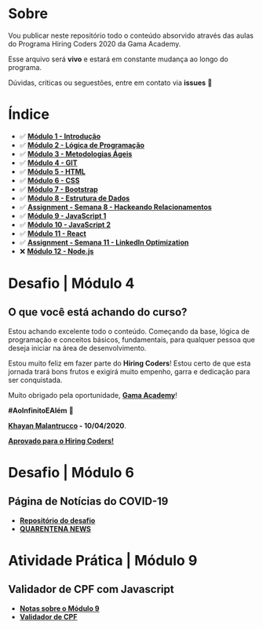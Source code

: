 # Sobre

Vou publicar neste repositório todo o conteúdo absorvido através das aulas do Programa Hiring Coders 2020 da Gama Academy.

Esse arquivo será **vivo** e estará em constante mudança ao longo do programa.

Dúvidas, críticas ou seguestões, entre em contato via **issues** 💬

# Índice

- ✅ **[Módulo 1 - Introdução](https://github.com/khayan/gamaacademy-hiringcoders/tree/master/modulo-01-introducao)**
- ✅ **[Módulo 2 - Lógica de Programação](https://github.com/khayan/gamaacademy-hiringcoders/tree/master/modulo-02-logica-de-programacao)**
- ✅ **[Módulo 3 - Metodologias Ágeis](https://github.com/khayan/gamaacademy-hiringcoders/tree/master/modulo-03-metodologias-ageis)**
- ✅ **[Módulo 4 - GIT](https://github.com/khayan/gamaacademy-hiringcoders/tree/master/modulo-04-git)**
- ✅ **[Módulo 5 - HTML](https://github.com/khayan/gamaacademy-hiringcoders/tree/master/modulo-05-html)**
- ✅ **[Módulo 6 - CSS](https://github.com/khayan/gamaacademy-hiringcoders/tree/master/modulo-06-css)**
- ✅ **[Módulo 7 - Bootstrap](https://github.com/khayan/gamaacademy-hiringcoders/tree/master/modulo-07-bootstrap)**
- ✅ **[Módulo 8 - Estrutura de Dados](https://github.com/khayan/gamaacademy-hiringcoders/tree/master/modulo-08-estrutura-de-dados)**
- ✅ **[Assignment - Semana 8 - Hackeando Relacionamentos](https://github.com/khayan/gamaacademy-hiringcoders/tree/master/assignments-hackeando-relacionamentos)**
- ✅ **[Módulo 9 - JavaScript 1](https://github.com/khayan/gamaacademy-hiringcoders/tree/master/modulo-09-javascript-1)**
- ✅ **[Módulo 10 - JavaScript 2](https://github.com/khayan/gamaacademy-hiringcoders/tree/master/modulo-10-javascript-2)**
- ✅ **[Módulo 11 - React](https://github.com/khayan/gamaacademy-hiringcoders/tree/master/modulo-11-reactjs)**
- ✅ **[Assignment - Semana 11 - LinkedIn Optimization](https://github.com/khayan/gamaacademy-hiringcoders/tree/master/assignments-linkedin-optimization)**
- ❌ **[Módulo 12 - Node.js](https://github.com/khayan/gamaacademy-hiringcoders/tree/master/modulo-12-nodejs)**


# Desafio | Módulo 4

## O que você está achando do curso?

Estou achando excelente todo o conteúdo. Começando da base, lógica de programação e conceitos básicos, fundamentais, para qualquer pessoa que deseja iniciar na área de desenvolvimento.

Estou muito feliz em fazer parte do **Hiring Coders**! Estou certo de que esta jornada trará bons frutos e exigirá muito empenho, garra e dedicação para ser conquistada.

Muito obrigado pela oportunidade, **[Gama Academy](https://gama.academy/)**!

**#AoInfinitoEAlém** 🚀

**[Khayan Malantrucco](https://khayan.githup.io) - 10/04/2020**.

**[Aprovado para o Hiring Coders!](https://www.linkedin.com/feed/update/urn:li:activity:6654065564882882560/)**

# Desafio | Módulo 6

## Página de Notícias do COVID-19

- **[Repositório do desafio](https://github.com/khayan/gamaacademy-covid19)**
- **[QUARENTENA NEWS](https://quarentenanews.netlify.app/)**

# Atividade Prática | Módulo 9

## Validador de CPF com Javascript

- **[Notas sobre o Módulo 9](modulo-09-javascript-1)**
- **[Validador de CPF](https://validador-de-cpf.netlify.app/)**
